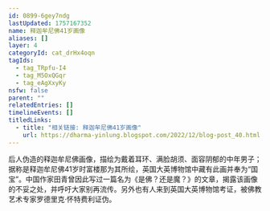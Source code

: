 ```yaml
---
id: 0899-6gey7ndg
lastUpdated: 1757167352
name: 释迦牟尼佛41岁画像
aliases: []
layer: 4
categoryId: cat_drHx4oqn
tagIds:
  - tag_TRpfu-I4
  - tag_M5OxQGqr
  - tag_eAgXxyKy
nsfw: false
parent: ""
relatedEntries: []
timelineEvents: []
titledLinks:
  - title: "相关链接: 释迦牟尼佛41岁画像"
    url: https://dharma-yinlung.blogspot.com/2022/12/blog-post_40.html
---
```


后人伪造的释迦牟尼佛画像，描绘为戴着耳环、满脸胡须、面容阴郁的中年男子；据称是释迦牟尼佛41岁时富楼那为其所绘，英国大英博物馆中藏有此画并奉为“国宝”。中国作家田青曾因此写过一篇名为《是佛？还是魔？》的文章，揭露该画像的不妥之处，并呼吁大家别再流传。另外也有人来到英国大英博物馆考证，被佛教艺术专家罗德里克·怀特费利证伪。